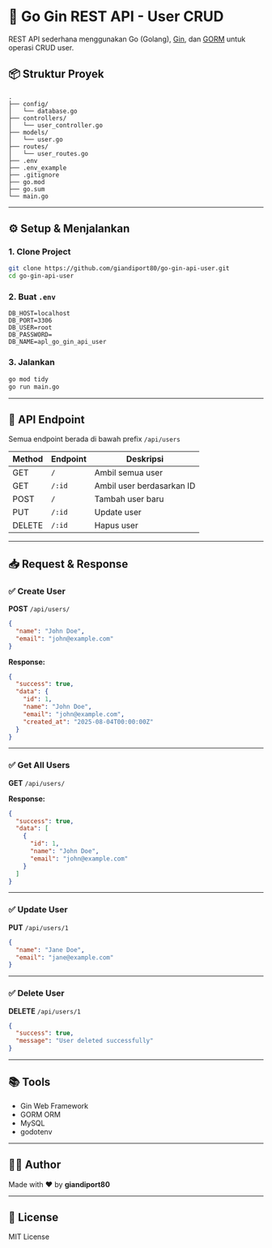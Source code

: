 
# 🧩 Go Gin REST API - User CRUD

REST API sederhana menggunakan Go (Golang), [Gin](https://github.com/gin-gonic/gin), dan [GORM](https://gorm.io/) untuk operasi CRUD user.

## 📦 Struktur Proyek

```
.
├── config/
│   └── database.go
├── controllers/
│   └── user_controller.go
├── models/
│   └── user.go
├── routes/
│   └── user_routes.go
├── .env
├── .env_example
├── .gitignore
├── go.mod
├── go.sum
└── main.go
```

---

## ⚙️ Setup & Menjalankan

### 1. Clone Project

```bash
git clone https://github.com/giandiport80/go-gin-api-user.git
cd go-gin-api-user
```

### 2. Buat `.env`

```env
DB_HOST=localhost
DB_PORT=3306
DB_USER=root
DB_PASSWORD=
DB_NAME=apl_go_gin_api_user
```

### 3. Jalankan

```bash
go mod tidy
go run main.go
```

---

## 📡 API Endpoint

Semua endpoint berada di bawah prefix `/api/users`

| Method | Endpoint       | Deskripsi               |
|--------|----------------|-------------------------|
| GET    | `/`            | Ambil semua user        |
| GET    | `/:id`         | Ambil user berdasarkan ID |
| POST   | `/`            | Tambah user baru        |
| PUT    | `/:id`         | Update user             |
| DELETE | `/:id`         | Hapus user              |

---

## 📥 Request & Response

### ✅ Create User

**POST** `/api/users/`

```json
{
  "name": "John Doe",
  "email": "john@example.com"
}
```

**Response:**
```json
{
  "success": true,
  "data": {
    "id": 1,
    "name": "John Doe",
    "email": "john@example.com",
    "created_at": "2025-08-04T00:00:00Z"
  }
}
```

---

### ✅ Get All Users

**GET** `/api/users/`

**Response:**
```json
{
  "success": true,
  "data": [
    {
      "id": 1,
      "name": "John Doe",
      "email": "john@example.com"
    }
  ]
}
```

---

### ✅ Update User

**PUT** `/api/users/1`

```json
{
  "name": "Jane Doe",
  "email": "jane@example.com"
}
```

---

### ✅ Delete User

**DELETE** `/api/users/1`

```json
{
  "success": true,
  "message": "User deleted successfully"
}
```

---

## 📚 Tools

- Gin Web Framework
- GORM ORM
- MySQL
- godotenv

---

## 🧑‍💻 Author

Made with ❤️ by **giandiport80**

---

## 📄 License

MIT License
